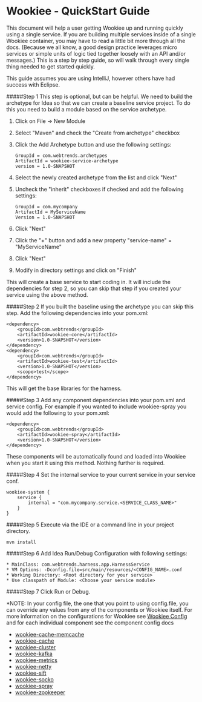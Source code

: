 # Wookiee - QuickStart Guide

This document will help a user getting Wookiee up and running quickly using a single service. If you are building multiple services inside of a single Wookiee container, you may have to read a little bit more through all the docs. (Because we all know, a good design practice leverages micro services or simple units of logic tied together loosely with an API and/or messages.) This is a step by step guide, so will walk through every single thing needed to get started quickly.

This guide assumes you are using IntelliJ, however others have had success with Eclipse.

#####Step 1 
This step is optional, but can be helpful. We need to build the archetype for Idea so that we can create a baseline service project. To do this you need to build a module based on the service archetype.

1. Click on File -> New Module
2. Select "Maven" and check the "Create from archetype" checkbox
3. Click the Add Archetype button and use the following settings:

    ```
    GroupId = com.webtrends.archetypes
    ArtifactId = wookiee-service-archetype
    version = 1.0-SNAPSHOT
    ```
    
4. Select the newly created archetype from the list and click "Next"
5. Uncheck the "inherit" checkboxes if checked and add the following settings:

    ```
    GroupId = com.mycompany
    ArtifactId = MyServiceName
    Version = 1.0-SNAPSHOT
    ```
    
6. Click "Next"
7. Click the "+" button and add a new property "service-name" = "MyServiceName"
8. Click "Next" 
9. Modify in directory settings and click on "Finish"

This will create a base service to start coding in. It will include the dependencies for step 2, so you can skip that step if you created your service using the above method.

#####Step 2
If you built the baseline using the archetype you can skip this step. Add the following dependencies into your pom.xml:
```
<dependency>
    <groupId>com.webtrends</groupId>
    <artifactId>wookiee-core</artifactId>
    <version>1.0-SNAPSHOT</version>
</dependency>
<dependency>
    <groupId>com.webtrends</groupId>
    <artifactId>wookiee-test</artifactId>
    <version>1.0-SNAPSHOT</version>
    <scope>test</scope>
</dependency>
```
This will get the base libraries for the harness.

#####Step 3
Add any component dependencies into your pom.xml and service config. For example if you wanted to include wookiee-spray you would add the following to your pom.xml:
```
<dependency>
    <groupId>com.webtrends</groupId>
    <artifactId>wookiee-spray</artifactId>
    <version>1.0-SNAPSHOT</version>
</dependency>
```
These components will be automatically found and loaded into Wookiee when you start it using this method. Nothing further is required.

#####Step 4
Set the internal service to your current service in your service conf.
```
wookiee-system {
    service {
        internal = "com.mycompany.service.<SERVICE_CLASS_NAME>"
    }
}
```

#####Step 5 
Execute via the IDE or a command line in your project directory.
```
mvn install
```
#####Step 6 
Add Idea Run/Debug Configuration with following settings:

    * MainClass: com.webtrends.harness.app.HarnessService
    * VM Options: -Dconfig.file=src/main/resources/<CONFIG_NAME>.conf
    * Working Directory: <Root directory for your service>
    * Use classpath of Module: <Choose your service module>

#####Step 7 
Click Run or Debug.

*NOTE:
In your config file, the one that you point to using config.file, you can override any values from any of the components or Wookiee itself. For more information on the configurations for Wookiee see [Wookiee Config](config.md) and for each individual component see the component config docs 

* [wookiee-cache-memcache](../components/wookiee-cache-memcache/docs/config.md)
* [wookiee-cache](../components/wookiee-cache/docs/config.md)
* [wookiee-cluster](../components/wookiee-cluster/docs/config.md)
* [wookiee-kafka](../components/wookiee-kafka/docs/config.md)
* [wookiee-metrics](../components/wookiee-metrics/docs/config.md)
* [wookiee-netty](../components/wookiee-netty/docs/config.md)
* [wookiee-sift](../components/wookiee-sift/docs/config.md)
* [wookiee-socko](../components/wookiee-socko/docs/config.md)
* [wookiee-spray](../components/wookiee-spray/docs/config.md)
* [wookiee-zookeeper](../components/wookiee-zookeeper/docs/config.md)
